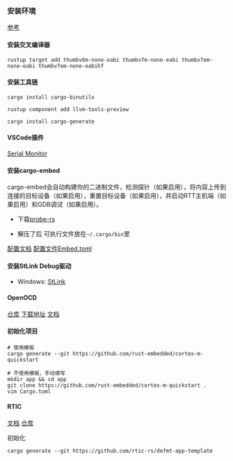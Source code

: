 ### 安装环境
[参考](https://doc.rust-lang.net.cn/stable/embedded-book/intro/install.html)

#### 安装交叉编译器
```shell
rustup target add thumbv6m-none-eabi thumbv7m-none-eabi thumbv7em-none-eabi thumbv7em-none-eabihf
```

#### 安装工具链
```shell
cargo install cargo-binutils

rustup component add llvm-tools-preview

cargo install cargo-generate
```

#### VSCode插件
[Serial Monitor](https://marketplace.visualstudio.com/items?itemName=ms-vscode.vscode-serial-monitor)

#### 安装cargo-embed
cargo-embed会自动构建你的二进制文件，检测探针（如果启用），将内容上传到连接的目标设备（如果启用），重置目标设备（如果启用），并启动RTT主机端（如果启用）和GDB调试（如果启用）。

* 下载[probe-rs](https://github.com/probe-rs/probe-rs/releases)

* 解压了后 可执行文件放在```~/.cargo/bin```里

[配置文档](https://probe.rs/docs/tools/cargo-embed/#configuration)
[配置文件Embed.toml](https://github.com/probe-rs/probe-rs/blob/master/probe-rs-tools/src/bin/probe-rs/cmd/cargo_embed/config/default.toml)

#### 安装StLink Debug驱动
  * Windows: [StLink](https://www.st.com.cn/zh/development-tools/stsw-link009.html?cache=nocache#get-software)

#### OpenOCD
[仓库](https://github.com/openocd-org/openocd)
[下载地址](https://github.com/openocd-org/openocd/releases/)
[文档](https://openocd.org/doc-release/html/index.html)


#### 初始化项目
```shell
# 使用模板
cargo generate --git https://github.com/rust-embedded/cortex-m-quickstart

# 不使用模板，手动填写
mkdir app && cd app
git clone https://github.com/rust-embedded/cortex-m-quickstart .
vim Cargo.toml
```

#### RTIC
[文档](https://rtic.rs/)
[仓库](https://github.com/rtic-rs/rtic)

初始化
```shell
cargo generate --git https://github.com/rtic-rs/defmt-app-template
```